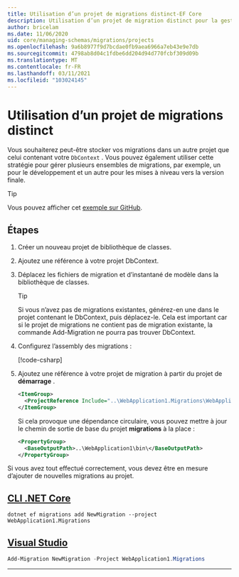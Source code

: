 ```yaml
---
title: Utilisation d’un projet de migrations distinct-EF Core
description: Utilisation d’un projet de migration distinct pour la gestion des schémas de base de données avec Entity Framework Core
author: bricelam
ms.date: 11/06/2020
uid: core/managing-schemas/migrations/projects
ms.openlocfilehash: 9a6b8977f9d7bcdae0fb9aea6966a7eb43e9e7db
ms.sourcegitcommit: 4798ab8d04c1fdbe6dd204d94d770fcbf309d09b
ms.translationtype: MT
ms.contentlocale: fr-FR
ms.lasthandoff: 03/11/2021
ms.locfileid: "103024145"
---
```

# <a name="using-a-separate-migrations-project"></a>Utilisation d’un projet de migrations distinct

Vous souhaiterez peut-être stocker vos migrations dans un autre projet que celui contenant votre `DbContext` . Vous pouvez également utiliser cette stratégie pour gérer plusieurs ensembles de migrations, par exemple, un pour le développement et un autre pour les mises à niveau vers la version finale.

> [!TIP]
> Vous pouvez afficher cet [exemple sur GitHub](https://github.com/dotnet/EntityFramework.Docs/tree/main/samples/core/Schemas/ThreeProjectMigrations).

## <a name="steps"></a>Étapes

1. Créer un nouveau projet de bibliothèque de classes.

2. Ajoutez une référence à votre projet DbContext.

3. Déplacez les fichiers de migration et d’instantané de modèle dans la bibliothèque de classes.
   > [!TIP]
   > Si vous n’avez pas de migrations existantes, générez-en une dans le projet contenant le DbContext, puis déplacez-le.
   > Cela est important car si le projet de migrations ne contient pas de migration existante, la commande Add-Migration ne pourra pas trouver DbContext.

4. Configurez l’assembly des migrations :

   [!code-csharp[](../../../../samples/core/Schemas/ThreeProjectMigrations/WebApplication1/Startup.cs#snippet_MigrationsAssembly)]

5. Ajoutez une référence à votre projet de migration à partir du projet de **démarrage** .

   ```xml
   <ItemGroup>
     <ProjectReference Include="..\WebApplication1.Migrations\WebApplication1.Migrations.csproj">
   </ItemGroup>
   ```

   Si cela provoque une dépendance circulaire, vous pouvez mettre à jour le chemin de sortie de base du projet **migrations** à la place :

   ```xml
   <PropertyGroup>
     <BaseOutputPath>..\WebApplication1\bin\</BaseOutputPath>
   </PropertyGroup>
   ```

Si vous avez tout effectué correctement, vous devez être en mesure d’ajouter de nouvelles migrations au projet.

## <a name="net-core-cli"></a>[CLI .NET Core](#tab/dotnet-core-cli)

```dotnetcli
dotnet ef migrations add NewMigration --project WebApplication1.Migrations
```

## <a name="visual-studio"></a>[Visual Studio](#tab/vs)

```powershell
Add-Migration NewMigration -Project WebApplication1.Migrations
```

***
